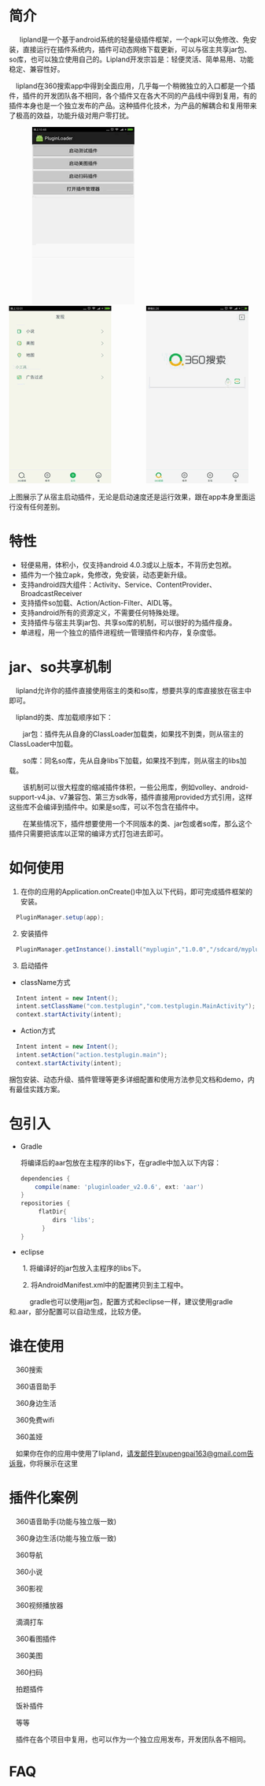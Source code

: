    
# 简介
   
　lipland是一个基于android系统的轻量级插件框架，一个apk可以免修改、免安装，直接运行在插件系统内，插件可动态网络下载更新，可以与宿主共享jar包、so库，也可以独立使用自己的。Lipland开发宗旨是：轻便灵活、简单易用、功能稳定、兼容性好。

　lipland在360搜索app中得到全面应用，几乎每一个稍微独立的入口都是一个插件，插件的开发团队各不相同，各个插件又在各大不同的产品线中得到复用，有的插件本身也是一个独立发布的产品。这种插件化技术，为产品的解耦合和复用带来了极高的效益，功能升级对用户零打扰。
 

&nbsp;&nbsp;&nbsp;&nbsp;&nbsp;&nbsp;&nbsp;&nbsp;&nbsp;&nbsp;&nbsp;&nbsp;![Screenshot 1](images/1.gif)&nbsp;&nbsp;&nbsp;&nbsp;&nbsp;&nbsp;&nbsp;&nbsp;&nbsp;&nbsp;&nbsp;&nbsp;&nbsp;&nbsp;&nbsp;&nbsp;&nbsp;
![Screenshot 2](images/2.gif)&nbsp;&nbsp;&nbsp;&nbsp;&nbsp;&nbsp;&nbsp;&nbsp;&nbsp;&nbsp;&nbsp;&nbsp;&nbsp;&nbsp;&nbsp;&nbsp;&nbsp;
![Screenshot 3](images/3.gif)


上图展示了从宿主启动插件，无论是启动速度还是运行效果，跟在app本身里面运行没有任何差别。

# 特性

 * 轻便易用，体积小，仅支持android 4.0.3或以上版本，不背历史包袱。
 * 插件为一个独立apk，免修改，免安装，动态更新升级。
 * 支持android四大组件：Activity、Service、ContentProvider、BroadcastReceiver
 * 支持插件so加载、Action/Action-Filter、AIDL等。
 * 支持android所有的资源定义，不需要任何特殊处理。
 * 支持插件与宿主共享jar包、共享so库的机制，可以很好的为插件瘦身。
 * 单进程，用一个独立的插件进程统一管理插件和内存，复杂度低。

# jar、so共享机制

　lipland允许你的插件直接使用宿主的类和so库，想要共享的库直接放在宿主中即可。

　lipland的类、库加载顺序如下：

　　jar包：插件先从自身的ClassLoader加载类，如果找不到类，则从宿主的ClassLoader中加载。

　　so库：同名so库，先从自身libs下加载，如果找不到库，则从宿主的libs加载。
  

　　该机制可以很大程度的缩减插件体积，一些公用库，例如volley、android-support-v4.ja、v7兼容包、第三方sdk等，插件直接用provided方式引用，这样这些库不会编译到插件中。如果是so库，可以不包含在插件中。

　　在某些情况下，插件想要使用一个不同版本的类、jar包或者so库，那么这个插件只需要把该库以正常的编译方式打包进去即可。

# 如何使用

1. 在你的应用的Application.onCreate()中加入以下代码，即可完成插件框架的安装。

```java
  PluginManager.setup(app);
```
        
2. 安装插件

```java
  PluginManager.getInstance().install("myplugin","1.0.0","/sdcard/myplugin.apk");
```

3. 启动插件

* className方式
   
```java
  Intent intent = new Intent();
  intent.setClassName("com.testplugin","com.testplugin.MainActivity");
  context.startActivity(intent);
```
* Action方式
   
```java
  Intent intent = new Intent();
  intent.setAction("action.testplugin.main");
  context.startActivity(intent);
```
捆包安装、动态升级、插件管理等更多详细配置和使用方法参见文档和demo，内有最佳实践方案。


# 包引入

* Gradle

   将编译后的aar包放在主程序的libs下，在gradle中加入以下内容：
   
   ```groovy
   dependencies {
       compile(name: 'pluginloader_v2.0.6', ext: 'aar') 
   }
   repositories {
        flatDir{
            dirs 'libs';
         }
   }
   ```

* eclipse

　　1. 将编译好的jar包放入主程序的libs下。

　　2. 将AndroidManifest.xml中的配置拷贝到主工程中。

　　　gradle也可以使用jar包，配置方式和eclipse一样，建议使用gradle和.aar，部分配置可以自动生成，比较方便。


谁在使用
=======

　360搜索

　360语音助手

　360身边生活

　360免费wifi

　360盖娅
 
　如果你在你的应用中使用了lipland，请发邮件到xupengpai163@gmail.com告诉我，你将展示在这里

插件化案例
=======

　360语音助手(功能与独立版一致)
 
　360身边生活(功能与独立版一致)

　360导航

　360小说

　360影视

　360视频播放器

　滴滴打车

　360看图插件

　360美图

　360扫码

　拍题插件

　饭补插件

　等等

　插件在各个项目中复用，也可以作为一个独立应用发布，开发团队各不相同。

FAQ
=======

